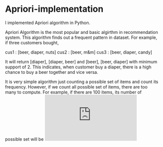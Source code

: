 # Apriori-implementation
I implemented Apriori algorithm in Python.

Apriori Algorithm is the most popular and basic algirthm in recommendation system.
This algorithm finds out a frequent pattern in dataset.
For example, if three customers bought,

cus1 : [beer, diaper, nuts]
cus2 : [beer, m&m]
cus3 : [beer, diaper, candy]

It will return [diaper], [diaper, beer] and [beer], [beer, diaper] with minimum support of 2. 
This indicates, when customer buy a diaper, there is a high chance to buy a beer together and vice versa.

It is very simple algorithm just counting a possible set of items and count its frequency.
However, if we count all possible set of items, there are too many to compute.
For example, if there are 100 items, its number of possible set will be
![equation](http://www.sciweavers.org/tex2img.php?eq=1%2Bsin%28mc%5E2%29&bc=White&fc=Black&im=jpg&fs=12&ff=arev&edit=)
